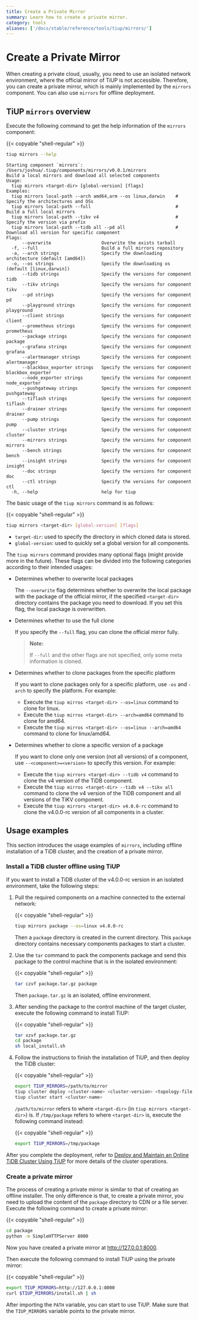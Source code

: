 ```yaml
---
title: Create a Private Mirror
summary: Learn how to create a private mirror.
category: tools
aliases: ['/docs/stable/reference/tools/tiup/mirrors/']
---
```


# Create a Private Mirror

When creating a private cloud, usually, you need to use an isolated network environment, where the official mirror of TiUP is not accessible. Therefore, you can create a private mirror, which is mainly implemented by the `mirrors` component. You can also use `mirrors` for offline deployment.

## TiUP `mirrors` overview

Execute the following command to get the help information of the `mirrors` component:

{{< copyable "shell-regular" >}}

```bash
tiup mirrors --help
```

```
Starting component `mirrors`: /Users/joshua/.tiup/components/mirrors/v0.0.1/mirrors
Build a local mirrors and download all selected components
Usage:
  tiup mirrors <target-dir> [global-version] [flags]
Examples:
  tiup mirrors local-path --arch amd64,arm --os linux,darwin    # Specify the architectures and OSs
  tiup mirrors local-path --full                                # Build a full local mirrors
  tiup mirrors local-path --tikv v4                             # Specify the version via prefix
  tiup mirrors local-path --tidb all --pd all                   # Download all version for specific component
Flags:
      --overwrite                   Overwrite the exists tarball
  -f, --full                        Build a full mirrors repository
  -a, --arch strings                Specify the downloading architecture (default [amd64])
  -o, --os strings                  Specify the downloading os (default [linux,darwin])
      --tidb strings                Specify the versions for component tidb
      --tikv strings                Specify the versions for component tikv
      --pd strings                  Specify the versions for component pd
      --playground strings          Specify the versions for component playground
      --client strings              Specify the versions for component client
      --prometheus strings          Specify the versions for component prometheus
      --package strings             Specify the versions for component package
      --grafana strings             Specify the versions for component grafana
      --alertmanager strings        Specify the versions for component alertmanager
      --blackbox_exporter strings   Specify the versions for component blackbox_exporter
      --node_exporter strings       Specify the versions for component node_exporter
      --pushgateway strings         Specify the versions for component pushgateway
      --tiflash strings             Specify the versions for component tiflash
      --drainer strings             Specify the versions for component drainer
      --pump strings                Specify the versions for component pump
      --cluster strings             Specify the versions for component cluster
      --mirrors strings             Specify the versions for component mirrors
      --bench strings               Specify the versions for component bench
      --insight strings             Specify the versions for component insight
      --doc strings                 Specify the versions for component doc
      --ctl strings                 Specify the versions for component ctl
  -h, --help                        help for tiup
```

The basic usage of the `tiup mirrors` command is as follows:

{{< copyable "shell-regular" >}}

```bash
tiup mirrors <target-dir> [global-version] [flags]
```

- `target-dir`: used to specify the directory in which cloned data is stored.
- `global-version`: used to quickly set a global version for all components.

The `tiup mirrors` command provides many optional flags (might provide more in the future). These flags can be divided into the following categories according to their intended usages:

- Determines whether to overwrite local packages

    The `--overwrite` flag determines whether to overwrite the local package with the package of the official mirror, if the specified `<target-dir>` directory contains the package you need to download. If you set this flag, the local package is overwritten.

- Determines whether to use the full clone

    If you specify the `--full` flag, you can clone the official mirror fully.

    > **Note:**
    >
    > If `--full` and the other flags are not specified, only some meta information is cloned.

- Determines whether to clone packages from the specific platform

    If you want to clone packages only for a specific platform, use `-os` and `-arch` to specify the platform. For example:

    - Execute the `tiup mirros <target-dir> --os=linux` command to clone for linux.
    - Execute the `tiup mirros <target-dir> --arch=amd64` command to clone for amd64.
    - Execute the `tiup mirros <target-dir> --os=linux --arch=amd64` command to clone for linux/amd64.

- Determines whether to clone a specific version of a package

    If you want to clone only one version (not all versions) of a component, use `--<component>=<version>` to specify this version. For example:

    - Execute the `tiup mirrors <target-dir> --tidb v4` command to clone the v4 version of the TiDB component.
    - Execute the `tiup mirros <target-dir> --tidb v4 --tikv all` command to clone the v4 version of the TiDB component and all versions of the TiKV component.
    - Execute the `tiup mirrors <target-dir> v4.0.0-rc` command to clone the v4.0.0-rc version of all components in a cluster.

## Usage examples

This section introduces the usage examples of `mirrors`, including offline installation of a TiDB cluster, and the creation of a private mirror.

### Install a TiDB cluster offline using TiUP

If you want to install a TiDB cluster of the v4.0.0-rc version in an isolated environment, take the following steps:

1. Pull the required components on a machine connected to the external network:

    {{< copyable "shell-regular" >}}

    ```bash
    tiup mirrors package --os=linux v4.0.0-rc
    ```

    Then a `package` directory is created in the current directory. This `package` directory contains necessary components packages to start a cluster.

2. Use the `tar` command to pack the components package and send this package to the control machine that is in the isolated environment:

    {{< copyable "shell-regular" >}}

    ```bash
    tar czvf package.tar.gz package
    ```

    Then `package.tar.gz` is an isolated, offline environment.

3. After sending the package to the control machine of the target cluster, execute the following command to install TiUP:

    {{< copyable "shell-regular" >}}

    ```bash
    tar xzvf package.tar.gz
    cd package
    sh local_install.sh
    ```

4. Follow the instructions to finish the installation of TiUP, and then deploy the TiDB cluster:

    {{< copyable "shell-regular" >}}

    ```bash
    export TIUP_MIRRORS=/path/to/mirror
    tiup cluster deploy <cluster-name> <cluster-version> <topology-file>
    tiup cluster start <cluster-name>
    ```

    `/path/to/mirror` refers to where `<target-dir>` (in `tiup mirrors <target-dir>`) is. If `/tmp/package` refers to where `<target-dir>` is, execute the following command instead:

    {{< copyable "shell-regular" >}}

    ```bash
    export TIUP_MIRRORS=/tmp/package
    ```

After you complete the deployment, refer to [Deploy and Maintain an Online TiDB Cluster Using TiUP](/tiup/tiup-cluster.md) for more details of the cluster operations.

### Create a private mirror

The process of creating a private mirror is similar to that of creating an offline installer. The only difference is that, to create a private mirror, you need to upload the content of the `package` directory to CDN or a file server. Execute the following command to create a private mirror:

{{< copyable "shell-regular" >}}

```bash
cd package
python -m SimpleHTTPServer 8000
```

Now you have created a private mirror at <http://127.0.0.1:8000>.

Then execute the following command to install TiUP using the private mirror:

{{< copyable "shell-regular" >}}

```bash
export TIUP_MIRRORS=http://127.0.0.1:8000
curl $TIUP_MIRRORS/install.sh | sh
```

After importing the `PATH` variable, you can start to use TiUP. Make sure that the `TIUP_MIRRORS` variable points to the private mirror.
